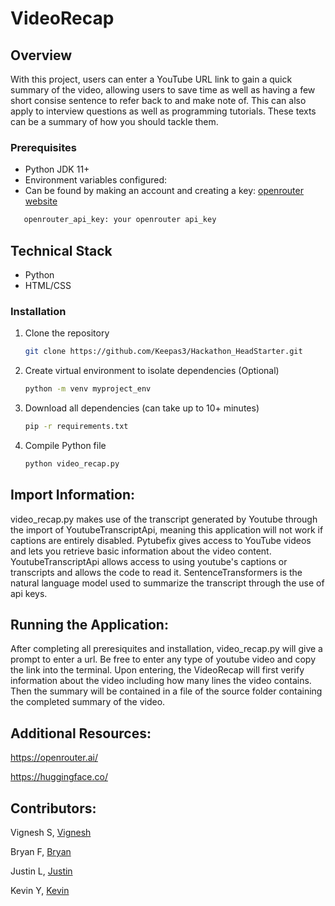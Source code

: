 # VideoRecap



## Overview
With this project, users can enter a YouTube URL link to gain a quick summary of the video, allowing users to save time as well as having a few 
short consise sentence to refer back to and make note of. This can also apply to interview questions as well as programming tutorials. 
These texts can be a summary of how you should tackle them. 


### Prerequisites
* Python JDK 11+
* Environment variables configured:
* Can be found by making an account and creating a key: [openrouter website](https://openrouter.ai/)
```bash
   openrouter_api_key: your openrouter api_key
   ```


## Technical Stack
* Python
* HTML/CSS


### Installation
1. Clone the repository
   ```bash
   git clone https://github.com/Keepas3/Hackathon_HeadStarter.git
   ```
2. Create virtual environment to isolate dependencies (Optional)
   ```bash
   python -m venv myproject_env
   ```
3. Download all dependencies (can take up to 10+ minutes)
   ```bash
   pip -r requirements.txt
   ```
4. Compile Python file
   ```bash
   python video_recap.py
   ```


## Import Information:

video_recap.py makes use of the transcript generated by Youtube through the import of YoutubeTranscriptApi, 
meaning this application will not work if captions are entirely disabled.
Pytubefix gives access to YouTube videos and lets you retrieve basic information about the video content.
YoutubeTranscriptApi allows access to using youtube's captions or transcripts and allows the code to read it.
SentenceTransformers is the natural language model used to summarize the transcript through the use of api keys.


## Running the Application:
After completing all preresiquites and installation, video_recap.py will give a prompt to enter a url. 
Be free to enter any type of youtube video and copy the link into the terminal. Upon entering, the
VideoRecap will first verify information about the video including how many lines the video contains.
Then the summary will be contained in a file of the source folder containing the completed summary of the video.


## Additional Resources:
https://openrouter.ai/

https://huggingface.co/


## Contributors:
Vignesh S, [Vignesh](https://github.com/Vig270)

Bryan F, [Bryan](https://github.com/Keepas3)

Justin L, [Justin](https://github.com/Justin781)

Kevin Y, [Kevin](https://github.com/KevinYameogo)

